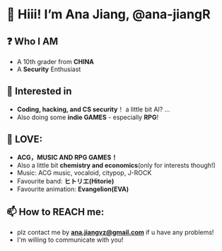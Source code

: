 # 👋 Hiii! I’m **Ana Jiang**, @ana-jiangR

## ❓ Who I AM
   - A 10th grader from **CHINA**
   - A **Security** Enthusiast
   
## 👀 Interested in 
   - **Coding, hacking, and CS security**！ a little bit AI? ... 
   - Also doing some **indie GAMES** - especially **RPG**!

## 💞️ LOVE: 
   - **ACG，MUSIC AND RPG GAMES！**
   - Also a little bit **chemistry and economics**(only for interests though!)
   - Music: ACG music, vocaloid, citypop, J-ROCK
   - Favourite band: **ヒトリエ(Hitorie)**
   - Favourite animation: **Evangelion(EVA)**
       
## 📫 How to REACH me: 
   - plz contact me by **ana.jiangvz@gmail.com** if u have any problems! 
   - I'm willing to communicate with you!

<!---
ana-jiangR/ana-jiangR is a ✨ special ✨ repository because its `README.md` (this file) appears on your GitHub profile.
You can click the Preview link to take a look at your changes.
--->
